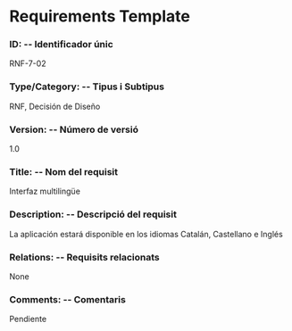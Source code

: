 ﻿# Requirements Template 

### ID: -- Identificador únic 
RNF-7-02

### Type/Category: -- Tipus i Subtipus 
RNF, Decisión de Diseño
 
### Version: -- Número de versió 
1.0
 
### Title: -- Nom del requisit 
Interfaz multilingüe

### Description: -- Descripció del requisit 
La aplicación estará disponible en los idiomas Catalán, Castellano e Inglés

### Relations: -- Requisits relacionats 
None 
 
### Comments: -- Comentaris 
Pendiente
